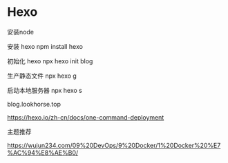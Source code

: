 # Hexo

安装node

安装 hexo
npm install  hexo

初始化 hexo
npx hexo  init blog

生产静态文件
npx hexo g

启动本地服务器
npx hexo s


blog.lookhorse.top

https://hexo.io/zh-cn/docs/one-command-deployment



主题推荐

https://wujun234.com/09%20DevOps/9%20Docker/1%20Docker%20%E7%AC%94%E8%AE%B0/

